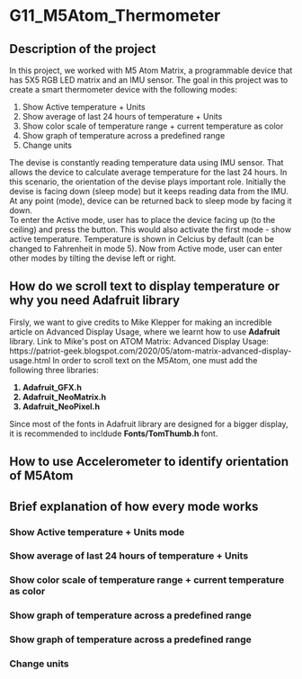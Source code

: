 # G11_M5Atom_Thermometer
<h2> Description of the project </h2> 
<p>
 In this project, we worked with M5 Atom Matrix, a programmable device that has 5X5 RGB LED matrix and an IMU sensor. The goal in this project was to create a smart thermometer device with the following modes: <br> 
<ol> 
<li> Show Active temperature + Units </li>
<li> Show average of last 24 hours of temperature + Units </li>
<li> Show color scale of temperature range + current temperature as color </li>
<li> Show graph of temperature across a predefined range </li>
<li> Change units </li>
</ol>
The devise is constantly reading temperature data using IMU sensor. That allows the device to calculate average temperature for the last 24 hours. In this scenario, the orientation of the devise plays important role. Initially the devise is facing down (sleep mode) but it keeps reading data from the IMU. At any point (mode), device can be returned back to sleep mode by facing it down. <br> 
To enter the Active mode, user has to place the device facing up (to the ceiling) and press the button. This would also activate the first mode - show active temperature. Temperature is shown in Celcius by default (can be changed to Fahrenheit in mode 5). Now from Active mode, user can enter other modes by tilting the devise left or right. 
</p>
<h2> How do we scroll text to display temperature or why you need <strong> Adafruit </strong> library </h2> 
<p> Firsly, we want to give credits to Mike Klepper for making an incredible article on Advanced Display Usage, where we learnt how to use <strong> Adafruit </strong> library. Link to Mike's post on ATOM Matrix: Advanced Display Usage: https://patriot-geek.blogspot.com/2020/05/atom-matrix-advanced-display-usage.html
In order to scroll text on the M5Atom, one must add the following three libraries: 
<ol>
<strong>
<li> Adafruit_GFX.h </li>
<li> Adafruit_NeoMatrix.h </li>
<li> Adafruit_NeoPixel.h </li>  
</strong>
</ol>
Since most of the fonts in Adafruit library are designed for a bigger display, it is recommended to incldude <strong> Fonts/TomThumb.h </strong> font.
</p> 
<h2> How to use Accelerometer to identify orientation of M5Atom </h2> 
<p> 
 
</p>
<h2> Brief explanation of how every mode works </h2> 
<h3>  Show Active temperature + Units mode </h3> 
<p> 

</p>
<h3>  Show average of last 24 hours of temperature + Units </h3> 
<p> 

</p>
<h3>  Show color scale of temperature range + current temperature as color </h3> 
<p> 

</p>
<h3>  Show graph of temperature across a predefined range </h3> 
<p> 

</p>
<h3>  Show graph of temperature across a predefined range </h3> 
<p> 

</p>
<h3>  Change units  </h3> 
<p> 

</p>

